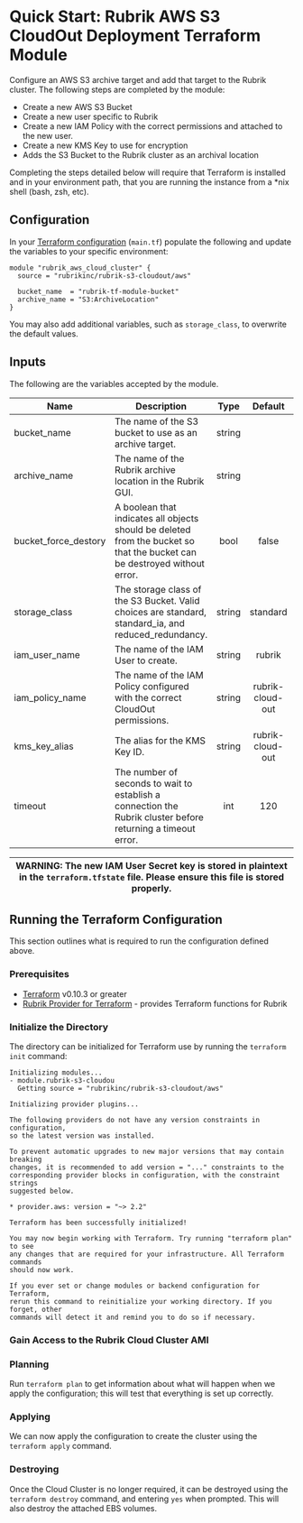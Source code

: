 # Quick Start: Rubrik AWS S3 CloudOut Deployment Terraform Module

Configure an AWS S3 archive target and add that target to the Rubrik cluster. The following steps are completed by the module:

* Create a new AWS S3 Bucket
* Create a new user specific to Rubrik
* Create a new IAM Policy with the correct permissions and attached to the new user.
* Create a new KMS Key to use for encryption
* Adds the S3 Bucket to the Rubrik cluster as an archival location

Completing the steps detailed below will require that Terraform is installed and in your environment path, that you are running the instance from a *nix shell (bash, zsh, etc).

## Configuration

In your [Terraform configuration](https://learn.hashicorp.com/terraform/getting-started/build#configuration) (`main.tf`) populate the following and update the variables to your specific environment:

```hcl
module "rubrik_aws_cloud_cluster" {
  source = "rubrikinc/rubrik-s3-cloudout/aws"

  bucket_name  = "rubrik-tf-module-bucket"
  archive_name = "S3:ArchiveLocation"
}
```

You may also add additional variables, such as `storage_class`, to overwrite the default values.

## Inputs

The following are the variables accepted by the module.

| Name                 | Description                                                                                                               |  Type  |      Default     | Required |
|----------------------|---------------------------------------------------------------------------------------------------------------------------|:------:|:----------------:|:--------:|
| bucket_name          | The name of the S3 bucket to use as an archive target.                                                                    | string |                  |    yes   |
| archive_name         | The name of the Rubrik archive location in the Rubrik GUI.                                                                | string |                  |    yes   |
| bucket_force_destory | A boolean that indicates all objects should be deleted from the bucket so that the bucket can be destroyed without error. |  bool  |       false      |    no    |
| storage_class        | The storage class of the S3 Bucket. Valid choices are standard, standard_ia, and reduced_redundancy.                      | string |     standard     |    no    |
| iam_user_name        | The name of the IAM User to create.                                                                                       | string |      rubrik      |    no    |
| iam_policy_name      | The name of the IAM Policy configured with the correct CloudOut permissions.                                              | string | rubrik-cloud-out |    no    |
| kms_key_alias        | The alias for the KMS Key ID.                                                                                             | string | rubrik-cloud-out |    no    |
| timeout              | The number of seconds to wait to establish a connection the Rubrik cluster before returning a timeout error.              |   int  |        120       |    no    |


| WARNING: The new IAM User Secret key is stored in plaintext in the `terraform.tfstate` file. Please ensure this file is stored properly.  |
| --- |

## Running the Terraform Configuration

This section outlines what is required to run the configuration defined above. 

### Prerequisites

* [Terraform](https://www.terraform.io/downloads.html) v0.10.3 or greater
* [Rubrik Provider for Terraform](https://github.com/rubrikinc/rubrik-provider-for-terraform) - provides Terraform functions for Rubrik

### Initialize the Directory

The directory can be initialized for Terraform use by running the `terraform init` command:

```none
Initializing modules...
- module.rubrik-s3-cloudou
  Getting source = "rubrikinc/rubrik-s3-cloudout/aws"

Initializing provider plugins...

The following providers do not have any version constraints in configuration,
so the latest version was installed.

To prevent automatic upgrades to new major versions that may contain breaking
changes, it is recommended to add version = "..." constraints to the
corresponding provider blocks in configuration, with the constraint strings
suggested below.

* provider.aws: version = "~> 2.2"

Terraform has been successfully initialized!

You may now begin working with Terraform. Try running "terraform plan" to see
any changes that are required for your infrastructure. All Terraform commands
should now work.

If you ever set or change modules or backend configuration for Terraform,
rerun this command to reinitialize your working directory. If you forget, other
commands will detect it and remind you to do so if necessary.
```

### Gain Access to the Rubrik Cloud Cluster AMI

### Planning

Run `terraform plan` to get information about what will happen when we apply the configuration; this will test that everything is set up correctly.

### Applying

We can now apply the configuration to create the cluster using the `terraform apply` command.

### Destroying

Once the Cloud Cluster is no longer required, it can be destroyed using the `terraform destroy` command, and entering `yes` when prompted. This will also destroy the attached EBS volumes.
